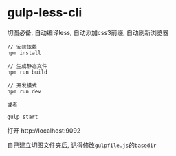 # gulp-less-cli

切图必备, 自动编译less, 自动添加css3前缀, 自动刷新浏览器

```
// 安装依赖
npm install

// 生成静态文件
npm run build

// 开发模式
npm run dev

或者

gulp start
```

打开 http://localhost:9092

自己建立切图文件夹后, 记得修改`gulpfile.js`的`basedir`
